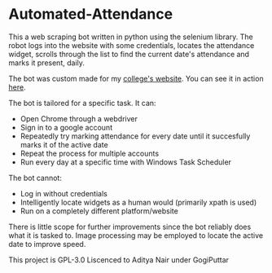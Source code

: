 # Automated-Attendance
This a web scraping bot written in python using the selenium library. The robot logs into the website with some credentials, locates the attendance widget, scrolls through the list to find the current date's attendance and marks it present, daily. 

The bot was custom made for my [college's website](http://psd.bits-pilani.ac.in/Login.aspx).
You can see it in action [here](https://drive.google.com/file/d/1stjwrUn5xRpjeBQEo3Pe_NCtyHV443un/view?usp=sharing).

The bot is tailored for a specific task. It can:
* Open Chrome through a webdriver
* Sign in to a google account
* Repeatedly try marking attendance for every date until it succesfully marks it of the active date
* Repeat the process for multiple accounts
* Run every day at a specific time with Windows Task Scheduler

The bot cannot:
* Log in without credentials
* Intelligently locate widgets as a human would (primarily xpath is used)
* Run on a completely different platform/website

There is little scope for further improvements since the bot reliably does what it is tasked to. Image processing may be employed to locate the active date to improve speed.

This project is GPL-3.0 Liscenced to Aditya Nair under GogiPuttar
